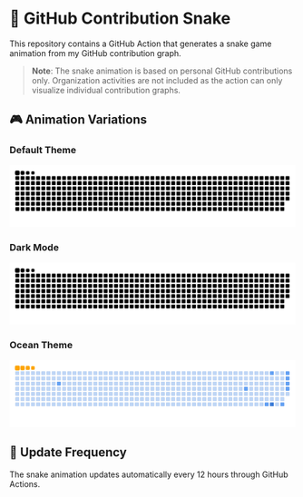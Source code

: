 # 🐍 GitHub Contribution Snake

This repository contains a GitHub Action that generates a snake game animation from my GitHub contribution graph.

> **Note**: The snake animation is based on personal GitHub contributions only. Organization activities are not included as the action can only visualize individual contribution graphs.

## 🎮 Animation Variations

### Default Theme
![](https://raw.githubusercontent.com/tsuyoshi-otake-system-exe-jp/tsuyoshi-otake-system-exe-jp/output/github-snake.svg)

### Dark Mode
![](https://raw.githubusercontent.com/tsuyoshi-otake-system-exe-jp/tsuyoshi-otake-system-exe-jp/output/github-snake-dark.svg)

### Ocean Theme
![](https://raw.githubusercontent.com/tsuyoshi-otake-system-exe-jp/tsuyoshi-otake-system-exe-jp/output/ocean.gif)

## 🔄 Update Frequency

The snake animation updates automatically every 12 hours through GitHub Actions.